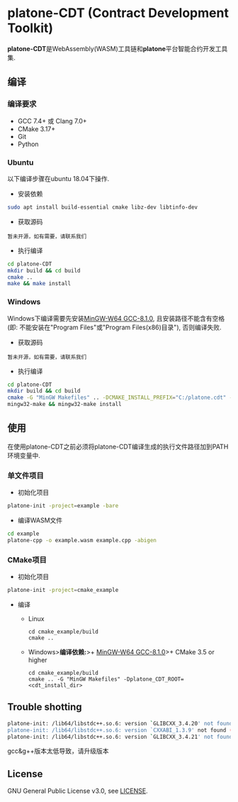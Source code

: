 # platone-CDT (Contract Development Toolkit)

**platone-CDT**是WebAssembly(WASM)工具链和**platone**平台智能合约开发工具集.

## 编译

### 编译要求

- GCC 7.4+ 或 Clang 7.0+
- CMake 3.17+
- Git
- Python

### Ubuntu

以下编译步骤在ubuntu 18.04下操作.

- 安装依赖

```sh
sudo apt install build-essential cmake libz-dev libtinfo-dev
```

- 获取源码

```shell
暂未开源，如有需要，请联系我们
```

- 执行编译

``` sh
cd platone-CDT
mkdir build && cd build
cmake .. 
make && make install
```

### Windows

Windows下编译需要先安装[MinGW-W64 GCC-8.1.0](https://sourceforge.net/projects/mingw-w64/files/Toolchains%20targetting%20Win64/Personal%20Builds/mingw-builds/8.1.0/threads-posix/sjlj/x86_64-8.1.0-release-posix-sjlj-rt_v6-rev0.7z), 且安装路径不能含有空格(即: 不能安装在"Program
Files"或"Program Files(x86)目录"), 否则编译失败.

- 获取源码

```shell
暂未开源，如有需要，请联系我们
```

- 执行编译

``` sh
cd platone-CDT
mkdir build && cd build
cmake -G "MinGW Makefiles" .. -DCMAKE_INSTALL_PREFIX="C:/platone.cdt" -DCMAKE_MAKE_PROGRAM=mingw32-make
mingw32-make && mingw32-make install
```

## 使用

在使用platone-CDT之前必须将platone-CDT编译生成的执行文件路径加到PATH环境变量中.

### 单文件项目

- 初始化项目

``` sh
platone-init -project=example -bare
```

- 编译WASM文件

``` sh
cd example
platone-cpp -o example.wasm example.cpp -abigen
```

### CMake项目

- 初始化项目

```sh
platone-init -project=cmake_example 
```

- 编译
  
  * Linux

    ```
    cd cmake_example/build
    cmake ..
    ```

  * Windows>**编译依赖:**>+ [MinGW-W64 GCC-8.1.0](https://sourceforge.net/projects/mingw-w64/files/Toolchains%20targetting%20Win64/Personal%20Builds/mingw-builds/8.1.0/threads-posix/sjlj/x86_64-8.1.0-release-posix-sjlj-rt_v6-rev0.7z)>+ CMake 3.5 or higher
  
    ```
    cd cmake_example/build
    cmake .. -G "MinGW Makefiles" -Dplatone_CDT_ROOT=<cdt_install_dir>
    ```

## Trouble shotting

```sh
platone-init: /lib64/libstdc++.so.6: version `GLIBCXX_3.4.20' not found (required by platone-init)
platone-init: /lib64/libstdc++.so.6: version `CXXABI_1.3.9' not found (required by platone-init)
platone-init: /lib64/libstdc++.so.6: version `GLIBCXX_3.4.21' not found (required by platone-init)
```
gcc&g++版本太低导致，请升级版本

## License

GNU General Public License v3.0, see [LICENSE](https://github.com/platonenetwork/platone-CDT/blob/master/LICENSE).


